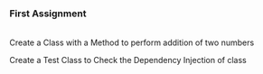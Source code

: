 ### First Assignment 
<br>
Create a Class with a Method to perform addition of two numbers

Create a Test Class to Check the Dependency Injection of class